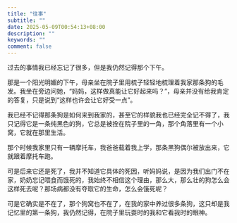 ```yaml
---
title: "往事"
subtitle: ""
date: 2025-05-09T00:54:13+08:00
description: ""
keywords: ""
comment: false
---
```


过去的事情我已经忘记了很多，但是我仍然记得那个下午。

那是一个阳光明媚的下午，母亲坐在院子里用梳子轻轻地梳理着我家那条狗的毛发。我坐在旁边问她，“妈妈，这样做真能让它好起来吗？”，母亲并没有给我肯定的答复，只是说到“这样也许会让它好受一点”。

我已经不记得那条狗是如何来到我家的，甚至它的样貌我也已经完全记不得了，我只记得它是一条纯黑色的狗，它总是被拴在院子里的一角，那个角落里有一个小窝，它就在那里生活。

那个时候我家里只有一辆摩托车，我爸爸载着我上学，那条黑狗偶尔被放出来，它就跟着摩托车跑。

可是后来它还是死了，我并不知道它具体的死因，听妈妈说，是因为我们出门不在家，奶奶忘记喂食而饿死的，我始终不相信这个理由，那么大，那么壮的狗怎么会这样死去呢？那场病都没有夺取它的生命，怎么会饿死呢？

可是它确实是不在了，那个狗窝也不在了，在我的家中养过很多条狗，这只却是我记忆里的第一条狗，我仍然记得，在院子里玩耍时的我和它看我时的眼神。